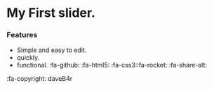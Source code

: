 # My First slider.
### Features

- Simple and easy to edit.
- quickly.
- functional.
:fa-github: :fa-html5: :fa-css3::fa-rocket: :fa-share-alt:



 :fa-copyright: daveB4r